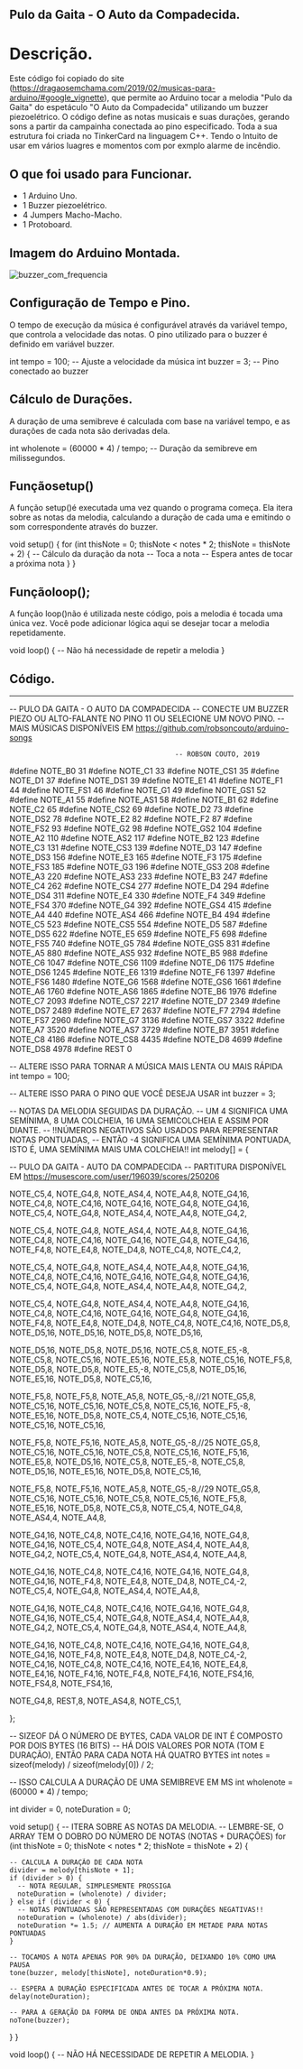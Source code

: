 ## Pulo da Gaita - O Auto da Compadecida.

# Descrição.

Este código foi copiado do site (https://dragaosemchama.com/2019/02/musicas-para-arduino/#google_vignette), 
que permite ao Arduino tocar a melodia "Pulo da Gaita" do espetáculo "O Auto da Compadecida" utilizando um buzzer piezoelétrico. 
O código define as notas musicais e suas durações, gerando sons a partir da campainha conectada ao pino especificado.
Toda a sua estrutura foi criada no TinkerCard na linguagem C++. Tendo o Intuito de usar em vários luagres e momentos com por exmplo alarme de incêndio.

 ## O que foi usado para Funcionar.

- 1 Arduino Uno.
- 1 Buzzer piezoelétrico.
- 4 Jumpers Macho-Macho.
- 1 Protoboard.

## Imagem do Arduino Montada.

![buzzer_com_frequencia](buzzer_frequencia.png)


## Configuração de Tempo e Pino.


O tempo de execução da música é configurável através da variável tempo, que controla a velocidade das notas.
O pino utilizado para o buzzer é definido em variável buzzer.

int tempo = 100; -- Ajuste a velocidade da música
int buzzer = 3; -- Pino conectado ao buzzer

## Cálculo de Durações.


A duração de uma semibreve 
é ​​calculada com base na variável tempo, e as durações de cada nota são derivadas dela.

int wholenote = (60000 * 4) / tempo; -- Duração da semibreve em milissegundos.


## Funçãosetup()
A função setup()é executada uma vez quando o programa começa. 
Ela itera sobre as notas da melodia, calculando a duração de 
cada uma e emitindo o som correspondente através do buzzer.

void setup() {
  for (int thisNote = 0; thisNote < notes * 2; thisNote = thisNote + 2) {
    -- Cálculo da duração da nota
    -- Toca a nota
    -- Espera antes de tocar a próxima nota
  }
}

 ## Funçãoloop();

 
A função loop()não é utilizada neste código, pois a melodia é tocada uma única vez.
Você pode adicionar lógica aqui se desejar tocar a melodia repetidamente.

void loop() {
  -- Não há necessidade de repetir a melodia
}



## Código.

----
-- PULO DA GAITA - O AUTO DA COMPADECIDA 
  -- CONECTE UM BUZZER PIEZO OU ALTO-FALANTE NO PINO 11 OU SELECIONE UM NOVO PINO.
  -- MAIS MÚSICAS DISPONÍVEIS EM https://github.com/robsoncouto/arduino-songs                                            
                                              
                                             -- ROBSON COUTO, 2019

#define NOTE_B0  31
#define NOTE_C1  33
#define NOTE_CS1 35
#define NOTE_D1  37
#define NOTE_DS1 39
#define NOTE_E1  41
#define NOTE_F1  44
#define NOTE_FS1 46
#define NOTE_G1  49
#define NOTE_GS1 52
#define NOTE_A1  55
#define NOTE_AS1 58
#define NOTE_B1  62
#define NOTE_C2  65
#define NOTE_CS2 69
#define NOTE_D2  73
#define NOTE_DS2 78
#define NOTE_E2  82
#define NOTE_F2  87
#define NOTE_FS2 93
#define NOTE_G2  98
#define NOTE_GS2 104
#define NOTE_A2  110
#define NOTE_AS2 117
#define NOTE_B2  123
#define NOTE_C3  131
#define NOTE_CS3 139
#define NOTE_D3  147
#define NOTE_DS3 156
#define NOTE_E3  165
#define NOTE_F3  175
#define NOTE_FS3 185
#define NOTE_G3  196
#define NOTE_GS3 208
#define NOTE_A3  220
#define NOTE_AS3 233
#define NOTE_B3  247
#define NOTE_C4  262
#define NOTE_CS4 277
#define NOTE_D4  294
#define NOTE_DS4 311
#define NOTE_E4  330
#define NOTE_F4  349
#define NOTE_FS4 370
#define NOTE_G4  392
#define NOTE_GS4 415
#define NOTE_A4  440
#define NOTE_AS4 466
#define NOTE_B4  494
#define NOTE_C5  523
#define NOTE_CS5 554
#define NOTE_D5  587
#define NOTE_DS5 622
#define NOTE_E5  659
#define NOTE_F5  698
#define NOTE_FS5 740
#define NOTE_G5  784
#define NOTE_GS5 831
#define NOTE_A5  880
#define NOTE_AS5 932
#define NOTE_B5  988
#define NOTE_C6  1047
#define NOTE_CS6 1109
#define NOTE_D6  1175
#define NOTE_DS6 1245
#define NOTE_E6  1319
#define NOTE_F6  1397
#define NOTE_FS6 1480
#define NOTE_G6  1568
#define NOTE_GS6 1661
#define NOTE_A6  1760
#define NOTE_AS6 1865
#define NOTE_B6  1976
#define NOTE_C7  2093
#define NOTE_CS7 2217
#define NOTE_D7  2349
#define NOTE_DS7 2489
#define NOTE_E7  2637
#define NOTE_F7  2794
#define NOTE_FS7 2960
#define NOTE_G7  3136
#define NOTE_GS7 3322
#define NOTE_A7  3520
#define NOTE_AS7 3729
#define NOTE_B7  3951
#define NOTE_C8  4186
#define NOTE_CS8 4435
#define NOTE_D8  4699
#define NOTE_DS8 4978
#define REST      0


-- ALTERE ISSO PARA TORNAR A MÚSICA MAIS LENTA OU MAIS RÁPIDA
int tempo = 100;

-- ALTERE ISSO PARA O PINO QUE VOCÊ DESEJA USAR
int buzzer = 3;

-- NOTAS DA MELODIA SEGUIDAS DA DURAÇÃO.
-- UM 4 SIGNIFICA UMA SEMÍNIMA, 8 UMA COLCHEIA, 16 UMA SEMICOLCHEIA E ASSIM POR DIANTE.
-- !!NÚMEROS NEGATIVOS SÃO USADOS PARA REPRESENTAR NOTAS PONTUADAS,
-- ENTÃO -4 SIGNIFICA UMA SEMÍNIMA PONTUADA, ISTO É, UMA SEMÍNIMA MAIS UMA COLCHEIA!!
int melody[] = {
  
  -- PULO DA GAITA - AUTO DA COMPADECIDA 
  -- PARTITURA DISPONÍVEL EM https://musescore.com/user/196039/scores/250206
  
  NOTE_C5,4, NOTE_G4,8, NOTE_AS4,4, NOTE_A4,8,
  NOTE_G4,16, NOTE_C4,8, NOTE_C4,16, NOTE_G4,16, NOTE_G4,8, NOTE_G4,16,
  NOTE_C5,4, NOTE_G4,8, NOTE_AS4,4, NOTE_A4,8,
  NOTE_G4,2,
  
  NOTE_C5,4, NOTE_G4,8, NOTE_AS4,4, NOTE_A4,8,
  NOTE_G4,16, NOTE_C4,8, NOTE_C4,16, NOTE_G4,16, NOTE_G4,8, NOTE_G4,16,
  NOTE_F4,8, NOTE_E4,8, NOTE_D4,8, NOTE_C4,8,
  NOTE_C4,2,

  NOTE_C5,4, NOTE_G4,8, NOTE_AS4,4, NOTE_A4,8,
  NOTE_G4,16, NOTE_C4,8, NOTE_C4,16, NOTE_G4,16, NOTE_G4,8, NOTE_G4,16,
  NOTE_C5,4, NOTE_G4,8, NOTE_AS4,4, NOTE_A4,8,
  NOTE_G4,2,

  NOTE_C5,4, NOTE_G4,8, NOTE_AS4,4, NOTE_A4,8,
  NOTE_G4,16, NOTE_C4,8, NOTE_C4,16, NOTE_G4,16, NOTE_G4,8, NOTE_G4,16,
  NOTE_F4,8, NOTE_E4,8, NOTE_D4,8, NOTE_C4,8,
  NOTE_C4,16, NOTE_D5,8, NOTE_D5,16, NOTE_D5,16, NOTE_D5,8, NOTE_D5,16,

  NOTE_D5,16, NOTE_D5,8, NOTE_D5,16, NOTE_C5,8, NOTE_E5,-8,
  NOTE_C5,8, NOTE_C5,16, NOTE_E5,16, NOTE_E5,8, NOTE_C5,16,
  NOTE_F5,8, NOTE_D5,8, NOTE_D5,8, NOTE_E5,-8,
  NOTE_C5,8, NOTE_D5,16, NOTE_E5,16, NOTE_D5,8, NOTE_C5,16,

  NOTE_F5,8, NOTE_F5,8, NOTE_A5,8, NOTE_G5,-8,//21
  NOTE_G5,8, NOTE_C5,16, NOTE_C5,16, NOTE_C5,8, NOTE_C5,16,
  NOTE_F5,-8, NOTE_E5,16, NOTE_D5,8, NOTE_C5,4,
  NOTE_C5,16, NOTE_C5,16, NOTE_C5,16, NOTE_C5,16,

  NOTE_F5,8, NOTE_F5,16, NOTE_A5,8, NOTE_G5,-8,//25
  NOTE_G5,8, NOTE_C5,16, NOTE_C5,16, NOTE_C5,8, NOTE_C5,16,
  NOTE_F5,16, NOTE_E5,8, NOTE_D5,16, NOTE_C5,8, NOTE_E5,-8,
  NOTE_C5,8, NOTE_D5,16, NOTE_E5,16, NOTE_D5,8, NOTE_C5,16,
 
  NOTE_F5,8, NOTE_F5,16, NOTE_A5,8, NOTE_G5,-8,//29
  NOTE_G5,8, NOTE_C5,16, NOTE_C5,16, NOTE_C5,8, NOTE_C5,16,
  NOTE_F5,8, NOTE_E5,16, NOTE_D5,8, NOTE_C5,8,
  NOTE_C5,4, NOTE_G4,8, NOTE_AS4,4, NOTE_A4,8,

  NOTE_G4,16, NOTE_C4,8, NOTE_C4,16, NOTE_G4,16, NOTE_G4,8, NOTE_G4,16,
  NOTE_C5,4, NOTE_G4,8, NOTE_AS4,4, NOTE_A4,8,
  NOTE_G4,2,
  NOTE_C5,4, NOTE_G4,8, NOTE_AS4,4, NOTE_A4,8,

  NOTE_G4,16, NOTE_C4,8, NOTE_C4,16, NOTE_G4,16, NOTE_G4,8, NOTE_G4,16,
  NOTE_F4,8, NOTE_E4,8, NOTE_D4,8, NOTE_C4,-2,
  NOTE_C5,4, NOTE_G4,8, NOTE_AS4,4, NOTE_A4,8,

  NOTE_G4,16, NOTE_C4,8, NOTE_C4,16, NOTE_G4,16, NOTE_G4,8, NOTE_G4,16,
  NOTE_C5,4, NOTE_G4,8, NOTE_AS4,4, NOTE_A4,8,
  NOTE_G4,2,
  NOTE_C5,4, NOTE_G4,8, NOTE_AS4,4, NOTE_A4,8,

  NOTE_G4,16, NOTE_C4,8, NOTE_C4,16, NOTE_G4,16, NOTE_G4,8, NOTE_G4,16,
  NOTE_F4,8, NOTE_E4,8, NOTE_D4,8, NOTE_C4,-2,
  NOTE_C4,16, NOTE_C4,8, NOTE_C4,16, NOTE_E4,16, NOTE_E4,8, NOTE_E4,16,
  NOTE_F4,16, NOTE_F4,8, NOTE_F4,16, NOTE_FS4,16, NOTE_FS4,8, NOTE_FS4,16,

  NOTE_G4,8, REST,8, NOTE_AS4,8, NOTE_C5,1,
  
  

};

-- SIZEOF DÁ O NÚMERO DE BYTES, CADA VALOR DE INT É COMPOSTO POR DOIS BYTES (16 BITS)
-- HÁ DOIS VALORES POR NOTA (TOM E DURAÇÃO), ENTÃO PARA CADA NOTA HÁ QUATRO BYTES
int notes = sizeof(melody) / sizeof(melody[0]) / 2;

-- ISSO CALCULA A DURAÇÃO DE UMA SEMIBREVE EM MS
int wholenote = (60000 * 4) / tempo;

int divider = 0, noteDuration = 0;

void setup() {
  -- ITERA SOBRE AS NOTAS DA MELODIA. 
  -- LEMBRE-SE, O ARRAY TEM O DOBRO DO NÚMERO DE NOTAS (NOTAS + DURAÇÕES)
  for (int thisNote = 0; thisNote < notes * 2; thisNote = thisNote + 2) {

    -- CALCULA A DURAÇÃO DE CADA NOTA
    divider = melody[thisNote + 1];
    if (divider > 0) {
      -- NOTA REGULAR, SIMPLESMENTE PROSSIGA
      noteDuration = (wholenote) / divider;
    } else if (divider < 0) {
      -- NOTAS PONTUADAS SÃO REPRESENTADAS COM DURAÇÕES NEGATIVAS!!
      noteDuration = (wholenote) / abs(divider);
      noteDuration *= 1.5; // AUMENTA A DURAÇÃO EM METADE PARA NOTAS PONTUADAS
    }

    -- TOCAMOS A NOTA APENAS POR 90% DA DURAÇÃO, DEIXANDO 10% COMO UMA PAUSA
    tone(buzzer, melody[thisNote], noteDuration*0.9);

    -- ESPERA A DURAÇÃO ESPECIFICADA ANTES DE TOCAR A PRÓXIMA NOTA.
    delay(noteDuration);
    
    -- PARA A GERAÇÃO DA FORMA DE ONDA ANTES DA PRÓXIMA NOTA.
    noTone(buzzer);
  }
}

void loop() {
  -- NÃO HÁ NECESSIDADE DE REPETIR A MELODIA.
}

